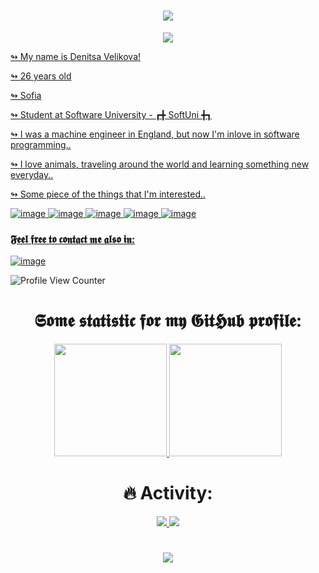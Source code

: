 <h1 align="center">
  <a href="https://git.io/typing-svg">
    <img src="https://readme-typing-svg.herokuapp.com?font=Montserrat&color=3695F7&size=32&center=true&vCenter=true&lines=Hello%2C+World!;My+name+is+Denitsa.;Welcome+to+my+profile!">
</h1>
<p align="center">
  <a href="https://github.com/ryo-ma/github-profile-trophy">
    <img src="https://github-profile-trophy.vercel.app/?username=deniitooou&theme=radical&column=7">
</p>

↬ My name is Denitsa Velikova!

↬ 26 years old

↬ Sofia
                                   
↬ Student at Software University -  ┏╋ SoftUni ╋┓

↬ I was a machine engineer in England, but now I'm inlove in software programming..

↬ I love animals, traveling around the world and learning something new everyday..

↬ Some piece of the things that I'm interested..

 
 ![image](https://img.shields.io/badge/Visual_Studio-5C2D91?style=for-the-badge&logo=visual%20studio&logoColor=white)
 ![image](https://img.shields.io/badge/C%23-239120?style=for-the-badge&logo=c-sharp&logoColor=white)
 ![image](https://img.shields.io/badge/.NET-512BD4?style=for-the-badge&logo=dotnet&logoColor=white)
 ![image](https://img.shields.io/badge/GIT-E44C30?style=for-the-badge&logo=git&logoColor=white)
![image](https://img.shields.io/badge/photo-Shoots-white?style=for-the-badge&logo=appveyor)
 
### 𝕱𝖊𝖊𝖑 𝖋𝖗𝖊𝖊 𝖙𝖔 𝖈𝖔𝖓𝖙𝖆𝖈𝖙 𝖒𝖊 𝖆𝖑𝖘𝖔 𝖎𝖓:
<a href="https://www.linkedin.com/in/denny-velikova-951354239/">![image](https://img.shields.io/badge/LinkedIn-0077B5?style=for-the-badge&logo=linkedin&logoColor=white)</a>

![Profile View Counter](https://komarev.com/ghpvc/?username=deniitooou&style=for-the-badge&color=blue)
<h1 align="center">𝕾𝖔𝖒𝖊 𝖘𝖙𝖆𝖙𝖎𝖘𝖙𝖎𝖈 𝖋𝖔𝖗 𝖒𝖞 𝕲𝖎𝖙𝕳𝖚𝖇 𝖕𝖗𝖔𝖋𝖎𝖑𝖊: </h1>
  <p align="center">
    <a href="https://github.com/anuraghazra/github-readme-stats">
      <img src="https://github-readme-stats.vercel.app/api?username=deniitooou&theme=radical&show_icons=true" height="180">
    </a>
    <a href="https://github.com/anuraghazra/github-readme-stats">
      <img src="https://github-readme-stats.vercel.app/api/top-langs/?username=deniitooou&layout=compact&theme=radical"  height="180">
    </a>
   </p>
  
  <h1 align="center">🔥 Activity: </h1>
  <p align="center">
    <a href="https://git.io/streak-stats">
      <img src="http://github-readme-streak-stats.herokuapp.com?user=deniitooou&theme=radical">
    </a>
   <img src="https://wakatime.com/share/@affd3730-6a19-49ff-bb44-d69e6c10b999/09a34c68-3ca4-4a7c-ad03-b4f44ad8de5f.svg"></img>
   </p>
   
   <h1 align="center"> <img src="https://camo.githubusercontent.com/beb64ff21c883e318e4f5db5231c2ba4175705bea1c9249e82a41ab375db4f75/68747470733a2f2f6d65646961322e67697068792e636f6d2f6d656469612f51737347456d706b79454f684243623765312f67697068792e6769663f6369643d656366303565343761306e336769316266716e74716d6f62386739616964316f796a327772336473336d67373030626c267269643d67697068792e676966" 
